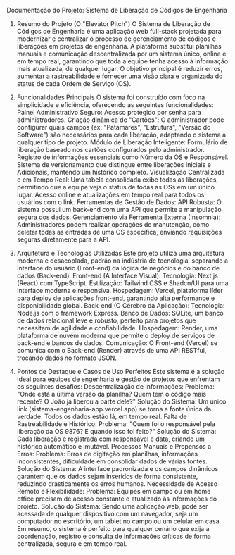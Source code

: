 Documentação do Projeto: Sistema de Liberação de Códigos de Engenharia
1. Resumo do Projeto (O "Elevator Pitch")
O Sistema de Liberação de Códigos de Engenharia é uma aplicação web full-stack projetada para modernizar e centralizar o processo de gerenciamento de códigos e liberações em projetos de engenharia. A plataforma substitui planilhas manuais e comunicação descentralizada por um sistema único, online e em tempo real, garantindo que toda a equipe tenha acesso à informação mais atualizada, de qualquer lugar.
O objetivo principal é reduzir erros, aumentar a rastreabilidade e fornecer uma visão clara e organizada do status de cada Ordem de Serviço (OS).

2. Funcionalidades Principais
O sistema foi construído com foco na simplicidade e eficiência, oferecendo as seguintes funcionalidades:
Painel Administrativo Seguro:
Acesso protegido por senha para administradores.
Criação dinâmica de "Cartões": O administrador pode configurar quais campos (ex: "Patamares", "Estrutura", "Versão do Software") são necessários para cada liberação, adaptando o sistema a qualquer tipo de projeto.
Módulo de Liberação Inteligente:
Formulário de liberação baseado nos cartões configurados pelo administrador.
Registro de informações essenciais como Número da OS e Responsável.
Sistema de versionamento que distingue entre liberações Iniciais e Adicionais, mantendo um histórico completo.
Visualização Centralizada e em Tempo Real:
Uma tabela consolidada exibe todas as liberações, permitindo que a equipe veja o status de todas as OSs em um único lugar.
Acesso online e atualizações em tempo real para todos os usuários com o link.
Ferramentas de Gestão de Dados:
API Robusta: O sistema possui um back-end com uma API que permite a manipulação segura dos dados.
Gerenciamento via Ferramenta Externa (Insomnia): Administradores podem realizar operações de manutenção, como deletar todas as entradas de uma OS específica, enviando requisições seguras diretamente para a API.

3. Arquitetura e Tecnologias Utilizadas
Este projeto utiliza uma arquitetura moderna e desacoplada, padrão na indústria de tecnologia, separando a interface do usuário (Front-end) da lógica de negócios e do banco de dados (Back-end).
Front-end (A Interface Visual):
Tecnologia: Next.js (React) com TypeScript.
Estilização: Tailwind CSS e Shadcn/UI para uma interface moderna e responsiva.
Hospedagem: Vercel, plataforma líder para deploy de aplicações front-end, garantindo alta performance e disponibilidade global.
Back-end (O Cérebro da Aplicação):
Tecnologia: Node.js com o framework Express.
Banco de Dados: SQLite, um banco de dados relacional leve e robusto, perfeito para projetos que necessitam de agilidade e confiabilidade.
Hospedagem: Render, uma plataforma de nuvem moderna que permite o deploy de serviços de back-end e bancos de dados.
Comunicação:
O Front-end (Vercel) se comunica com o Back-end (Render) através de uma API RESTful, trocando dados no formato JSON.

4. Pontos de Destaque e Casos de Uso Perfeitos
Este sistema é a solução ideal para equipes de engenharia e gestão de projetos que enfrentam os seguintes desafios:
Descentralização de Informações:
Problema: "Onde está a última versão da planilha? Quem tem o código mais recente? O João já liberou a parte dele?"
Solução do Sistema: Um único link (sistema-engenharia-app.vercel.app) se torna a fonte única da verdade. Todos os dados estão lá, em tempo real.
Falta de Rastreabilidade e Histórico:
Problema: "Quem foi o responsável pela liberação da OS 9876? E quando isso foi feito?"
Solução do Sistema: Cada liberação é registrada com responsável e data, criando um histórico automático e imutável.
Processos Manuais e Propensos a Erros:
Problema: Erros de digitação em planilhas, informações inconsistentes, dificuldade em consolidar dados de várias fontes.
Solução do Sistema: A interface padronizada e os campos dinâmicos garantem que os dados sejam inseridos de forma consistente, reduzindo drasticamente os erros humanos.
Necessidade de Acesso Remoto e Flexibilidade:
Problema: Equipes em campo ou em home office precisam de acesso constante e atualizado às informações do projeto.
Solução do Sistema: Sendo uma aplicação web, pode ser acessada de qualquer dispositivo com um navegador, seja um computador no escritório, um tablet no campo ou um celular em casa.
Em resumo, o sistema é perfeito para qualquer cenário que exija a coordenação, registro e consulta de informações críticas de forma centralizada, segura e em tempo real.
